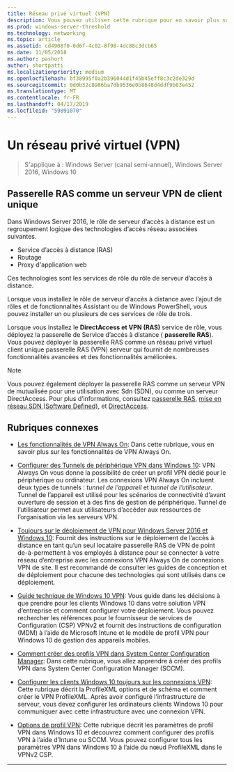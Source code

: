 ```yaml
---
title: Réseau privé virtuel (VPN)
description: Vous pouvez utiliser cette rubrique pour en savoir plus sur les fonctionnalités de Windows Server 2016 et VPN Windows 10.
ms.prod: windows-server-threshold
ms.technology: networking
ms.topic: article
ms.assetid: cd4908f0-0d6f-4c02-8f98-4dc88c3dcb65
ms.date: 11/05/2018
ms.author: pashort
author: shortpatti
ms.localizationpriority: medium
ms.openlocfilehash: bf38995f0a2b396044d1f45b45eff8c3c2de329d
ms.sourcegitcommit: 0d0b32c8986ba7db9536e0b8648d4ddf9b03e452
ms.translationtype: MT
ms.contentlocale: fr-FR
ms.lasthandoff: 04/17/2019
ms.locfileid: "59891070"
---
```

# <a name="virtual-private-networking-vpn"></a>Un réseau privé virtuel \(VPN\)

>S'applique à : Windows Server (canal semi-annuel), Windows Server 2016, Windows 10

## <a name="ras-gateway-as-a-single-tenant-vpn-server"></a>Passerelle RAS comme un serveur VPN de client unique

Dans Windows Server 2016, le rôle de serveur d’accès à distance est un regroupement logique des technologies d’accès réseau associées suivantes.

- Service d’accès à distance (RAS)
- Routage
- Proxy d'application web

Ces technologies sont les services de rôle du rôle de serveur d’accès à distance.

Lorsque vous installez le rôle de serveur d’accès à distance avec l’ajout de rôles et de fonctionnalités Assistant ou de Windows PowerShell, vous pouvez installer un ou plusieurs de ces services de rôle de trois.

Lorsque vous installez le **DirectAccess et VPN (RAS)** service de rôle, vous déployez la passerelle de Service d’accès à distance \( **passerelle RAS**\). Vous pouvez déployer la passerelle RAS comme un réseau privé virtuel client unique passerelle RAS \(VPN\) serveur qui fournit de nombreuses fonctionnalités avancées et des fonctionnalités améliorées.

>[!NOTE]
>Vous pouvez également déployer la passerelle RAS comme un serveur VPN de mutualisée pour une utilisation avec Sdn \(SDN\), ou comme un serveur DirectAccess. Pour plus d’informations, consultez [passerelle RAS](https://docs.microsoft.com/windows-server/remote/remote-access/ras-gateway/ras-gateway), [mise en réseau SDN (Software Defined)](https://docs.microsoft.com/windows-server/networking/sdn/software-defined-networking), et [DirectAccess](https://docs.microsoft.com/windows-server/remote/remote-access/directaccess/directaccess).

## <a name="related-topics"></a>Rubriques connexes
- [Les fonctionnalités de VPN Always On](vpn-map-da.md): Dans cette rubrique, vous en savoir plus sur les fonctionnalités de VPN Always On. 

- [Configurer des Tunnels de périphérique VPN dans Windows 10](vpn-device-tunnel-config.md): VPN Always On vous donne la possibilité de créer un profil VPN dédié pour le périphérique ou ordinateur. Les connexions VPN Always On incluent deux types de tunnels : _tunnel de l’appareil_ et _tunnel de l’utilisateur_. Tunnel de l’appareil est utilisé pour les scénarios de connectivité d’avant ouverture de session et à des fins de gestion de périphérique. Tunnel de l’utilisateur permet aux utilisateurs d’accéder aux ressources de l’organisation via les serveurs VPN.

- [Toujours sur le déploiement de VPN pour Windows Server 2016 et Windows 10](always-on-vpn/deploy/always-on-vpn-deploy.md): Fournit des instructions sur le déploiement de l’accès à distance en tant qu’un seul locataire passerelle RAS de VPN de point de\-à\-permettent à vos employés à distance pour se connecter à votre réseau d’entreprise avec les connexions VPN Always On de connexions VPN de site. Il est recommandé de consulter les guides de conception et de déploiement pour chacune des technologies qui sont utilisés dans ce déploiement.

- [Guide technique de Windows 10 VPN](https://docs.microsoft.com/windows/access-protection/vpn/vpn-guide): Vous guide dans les décisions à que prendre pour les clients Windows 10 dans votre solution VPN d’entreprise et comment configurer votre déploiement. Vous pouvez rechercher les références pour le fournisseur de services de Configuration (CSP) VPNv2 et fournit des instructions de configuration (MDM) à l’aide de Microsoft Intune et le modèle de profil VPN pour Windows 10 de gestion des appareils mobiles.

- [Comment créer des profils VPN dans System Center Configuration Manager](https://docs.microsoft.com/sccm/protect/deploy-use/create-vpn-profiles): Dans cette rubrique, vous allez apprendre à créer des profils VPN dans System Center Configuration Manager (SCCM).

- [Configurer les clients Windows 10 toujours sur les connexions VPN](https://docs.microsoft.com/windows-server/remote/remote-access/vpn/always-on-vpn/deploy/vpn-deploy-client-vpn-connections): Cette rubrique décrit la ProfileXML options et de schéma et comment créer le VPN ProfileXML. Après avoir configuré l’infrastructure de serveur, vous devez configurer les ordinateurs clients Windows 10 pour communiquer avec cette infrastructure avec une connexion VPN. 

- [Options de profil VPN](https://docs.microsoft.com/windows/access-protection/vpn/vpn-profile-options): Cette rubrique décrit les paramètres de profil VPN dans Windows 10 et découvrez comment configurer des profils VPN à l’aide d’Intune ou SCCM. Vous pouvez configurer tous les paramètres VPN dans Windows 10 à l’aide du nœud ProfileXML dans le VPNv2 CSP.

---